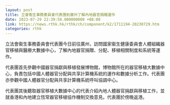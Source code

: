 ```yaml
---
layout: post
title: 立會衞生事務委員會代表團到廣州了解內地器官捐贈運作
date: 2023-07-29 22:39:58.000000000 +08:00
link: https://news.rthk.hk/rthk/ch/component/k2/1711194-20230729.htm
categories: rthk
---
```


立法會衞生事務委員會代表團今日前往廣州，訪問國家衞生健康委員會人體組織器官移植與醫療大數據中心，了解內地器官捐贈、分配、移植相關制度和系統等運作。

代表團首先參觀中國器官捐獻與移植發展博物館，博物館所在的器官移植大數據中心，負責包括中國人體器官分配與共享計算機系統的運作和數據分析工作。代表團亦參觀中國人體器官分配與共享計算機系統呼叫協調中心。

代表團其後聽取器官移植大數據中心的代表介紹內地人體器官捐獻與移植工作，並就香港和內地建立恆常器官移植協作機制交換意見。代表團於傍晚返港。
